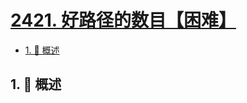 # [2421. 好路径的数目【困难】](https://github.com/Tdahuyou/TNotes.leetcode/tree/main/notes/2421.%20%E5%A5%BD%E8%B7%AF%E5%BE%84%E7%9A%84%E6%95%B0%E7%9B%AE%E3%80%90%E5%9B%B0%E9%9A%BE%E3%80%91)

<!-- region:toc -->

- [1. 📝 概述](#1--概述)

<!-- endregion:toc -->

## 1. 📝 概述
